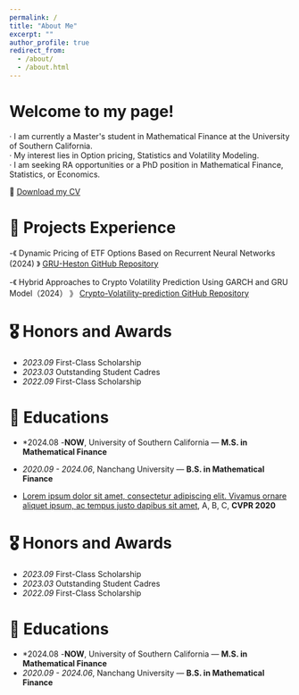 ```yaml
---
permalink: /
title: "About Me"
excerpt: ""
author_profile: true
redirect_from: 
  - /about/
  - /about.html
---
```


# **Welcome to my page!**

· I am currently a Master's student in Mathematical Finance at the University of Southern California.  
· My interest lies in Option pricing, Statistics and Volatility Modeling.  
· I am seeking RA opportunities or a PhD position in Mathematical Finance, Statistics, or Economics.  

📄 [Download my CV](Tenghan_cv_with_OngingCourses.pdf)

<span class='anchor' id='about-me'></span> 


# 📝 Projects Experience


-《 Dynamic Pricing of ETF Options Based on Recurrent Neural Networks (2024) 》
 <a href="https://github.com/TenghanZhong/GRU-Heston" target="_blank">GRU-Heston GitHub Repository</a>

-《 Hybrid Approaches to Crypto Volatility Prediction Using GARCH and GRU Model（2024） 》
 <a href="https://github.com/TenghanZhong/Crypto_Volatility_prediction" target="_blank">Crypto-Volatility-prediction GitHub Repository</a>


# 🎖 Honors and Awards
- *2023.09* First-Class Scholarship
- *2023.03* Outstanding Student Cadres
- *2022.09* First-Class Scholarship 

# 📖 Educations
- *2024.08 -**NOW**, University of Southern California — **M.S. in Mathematical Finance**  
- *2020.09 - 2024.06*, Nanchang University — **B.S. in Mathematical Finance**  




- [Lorem ipsum dolor sit amet, consectetur adipiscing elit. Vivamus ornare aliquet ipsum, ac tempus justo dapibus sit amet](https://github.com), A, B, C, **CVPR 2020**

# 🎖 Honors and Awards
- *2023.09* First-Class Scholarship
- *2023.03* Outstanding Student Cadres
- *2022.09* First-Class Scholarship 

# 📖 Educations
- *2024.08 -**NOW**, University of Southern California — **M.S. in Mathematical Finance**  
- *2020.09 - 2024.06*, Nanchang University — **B.S. in Mathematical Finance**  


